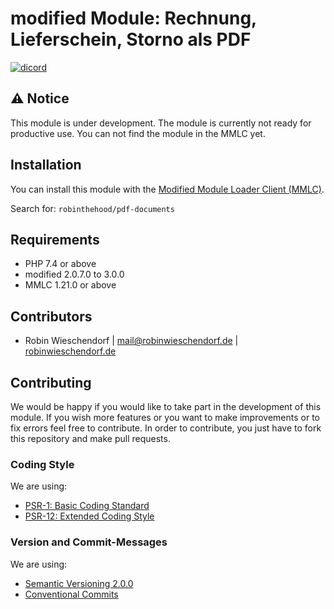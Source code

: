 # modified Module: Rechnung, Lieferschein, Storno als PDF
[![dicord](https://img.shields.io/discord/727190419158597683)](https://discord.gg/9NqwJqP)

## ⚠️ Notice
This module is under development. The module is currently not ready for productive use. You can not find the module in the MMLC yet.

## Installation
You can install this module with the [Modified Module Loader Client (MMLC)](http://module-loader.de).

Search for: `robinthehood/pdf-documents`

## Requirements
- PHP 7.4 or above
- modified 2.0.7.0 to 3.0.0
- MMLC 1.21.0 or above

## Contributors
- Robin Wieschendorf | <mail@robinwieschendorf.de> | [robinwieschendorf.de](https://robinwieschendorf.de)

## Contributing
We would be happy if you would like to take part in the development of this module. If you wish more features or you want to make improvements or to fix errors feel free to contribute. In order to contribute, you just have to fork this repository and make pull requests.

### Coding Style
We are using:
- [PSR-1: Basic Coding Standard](https://www.php-fig.org/psr/psr-1/)
- [PSR-12: Extended Coding Style](https://www.php-fig.org/psr/psr-12/)

### Version and Commit-Messages
We are using:
- [Semantic Versioning 2.0.0](https://semver.org)
- [Conventional Commits](https://www.conventionalcommits.org/en/v1.0.0/)
